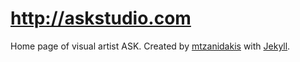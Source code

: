 http://askstudio.com
===

Home page of visual artist ASK. 
Created by [mtzanidakis](http://mtzanidakis.com/ "site author") with [Jekyll](http://jekyllrb.com).

